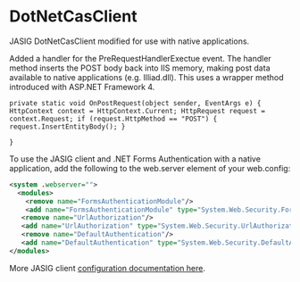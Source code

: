 DotNetCasClient
===============

JASIG DotNetCasClient modified for use with native applications.

Added a handler for the PreRequestHandlerExectue event.  The handler method inserts the POST body back into IIS memory, 
making post data available to native applications (e.g. Illiad.dll). This uses a wrapper method introduced with ASP.NET Framework 4.

<code>private static void OnPostRequest(object sender, EventArgs e) {
            HttpContext context = HttpContext.Current;
            HttpRequest request = context.Request;
            if (request.HttpMethod == "POST")
            {
                request.InsertEntityBody();
            }        
        }</code>

To use the JASIG client and .NET Forms Authentication with a native application, add the following to the web.server 
element of your web.config:

```xml
<system .webserver=""> 
  <modules>
    <remove name="FormsAuthenticationModule"/> 
    <add name="FormsAuthenticationModule" type="System.Web.Security.FormsAuthenticationModule"/>
   <remove name="UrlAuthorization"/> 
   <add name="UrlAuthorization" type="System.Web.Security.UrlAuthorizationModule"/> 
   <remove name="DefaultAuthentication"/>
   <add name="DefaultAuthentication" type="System.Web.Security.DefaultAuthenticationModule"/>
</modules>
```

More JASIG client <a href="https://wiki.jasig.org/display/CASC/.Net+Cas+Client">configuration documentation here</a>.
